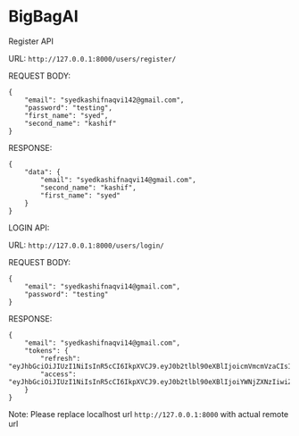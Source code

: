 # BigBagAI


Register API

URL: ```http://127.0.0.1:8000/users/register/```

REQUEST BODY:

```
{
    "email": "syedkashifnaqvi142@gmail.com",
    "password": "testing",
    "first_name": "syed",
    "second_name": "kashif"
}

```

RESPONSE:

```
{
    "data": {
        "email": "syedkashifnaqvi14@gmail.com",
        "second_name": "kashif",
        "first_name": "syed"
    }
}
```

LOGIN API:

URL: ```http://127.0.0.1:8000/users/login/```


REQUEST BODY:
```
{
    "email": "syedkashifnaqvi14@gmail.com",
    "password": "testing"
}
```


RESPONSE:

```
{
    "email": "syedkashifnaqvi14@gmail.com",
    "tokens": {
        "refresh": "eyJhbGciOiJIUzI1NiIsInR5cCI6IkpXVCJ9.eyJ0b2tlbl90eXBlIjoicmVmcmVzaCIsImV4cCI6MTY5NjQ3NDQ2NCwiaWF0IjoxNjk1MjY0ODY0LCJqdGkiOiJjMjQ0OTM2NjZjOWU0ZjhjYTk0ZmIyOWEyNjBjMmIxYyIsInVzZXJfaWQiOjF9.ft4n4zp93EiSOdIyUFHTruBla6KbA_pF5m4H36b6tpQ",
        "access": "eyJhbGciOiJIUzI1NiIsInR5cCI6IkpXVCJ9.eyJ0b2tlbl90eXBlIjoiYWNjZXNzIiwiZXhwIjoxNjk1MzUxMjY0LCJpYXQiOjE2OTUyNjQ4NjQsImp0aSI6IjliMjgyY2YwZDlhZjQ2NzdiNDIwNzIxZDhhNjdiYjk3IiwidXNlcl9pZCI6MX0.M4JOIMXCnZ7AN5F7wp4poR_v5O2HfUOTBpmPzAyIDo8"
    }
}
```




Note: Please replace localhost url ```http://127.0.0.1:8000``` with actual remote url